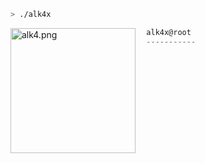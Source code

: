 ```zsh
> ./alk4x
```

<img align="left" src="https://e7.pngegg.com/pngimages/982/16/png-clipart-debian-linux-distribution-computer-icons-others-spiral-logo.png" alt="alk4.png" width="200"/>

```csharp
  alk4x@root
  -----------
  
```

